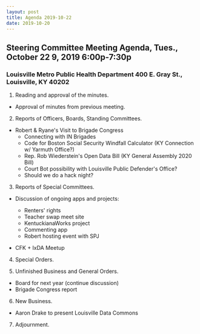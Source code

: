 ```yaml
---
layout: post
title: Agenda 2019-10-22
date: 2019-10-20
---
```


## Steering Committee Meeting Agenda, Tues., October 22 9, 2019 6:00p-7:30p

### Louisville Metro Public Health Department 400 E. Gray St., Louisville, KY 40202

1. Reading and approval of the minutes.

  * Approval of minutes from previous meeting.

2. Reports of Officers, Boards, Standing Committees.

  * Robert & Ryane's Visit to Brigade Congress
    * Connecting with IN Brigades
    * Code for Boston Social Security Windfall Calculator (KY Connection w/ Yarmuth Office?)
    * Rep. Rob Wiederstein's Open Data Bill (KY General Assembly 2020 Bill)
    * Court Bot possibility with Louisville Public Defender's Office?
    * Should we do a hack night?

3. Reports of Special Committees.

  * Discussion of ongoing apps and projects:
    * Renters' rights
    * Teacher swap meet site
    * KentuckianaWorks project
    * Commenting app
    * Robert hosting event with SPJ

  * CFK + IxDA Meetup

4. Special Orders.

5. Unfinished Business and General Orders.

  * Board for next year (continue discussion)
  * Brigade Congress report

6. New Business.

  * Aaron Drake to present Louisville Data Commons
  
7. Adjournment.
